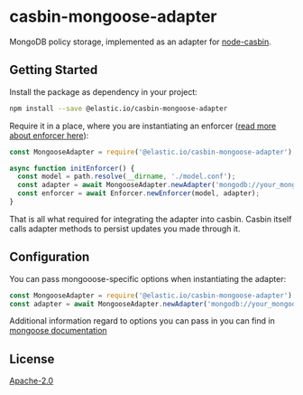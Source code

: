 # casbin-mongoose-adapter

MongoDB policy storage, implemented as an adapter for [node-casbin](https://github.com/casbin/node-casbin).

## Getting Started

Install the package as dependency in your project:

```bash
npm install --save @elastic.io/casbin-mongoose-adapter
```

Require it in a place, where you are instantiating an enforcer ([read more about enforcer here](https://github.com/casbin/node-casbin#get-started)):

```javascript
const MongooseAdapter = require('@elastic.io/casbin-mongoose-adapter');

async function initEnforcer() {
  const model = path.resolve(__dirname, './model.conf');
  const adapter = await MongooseAdapter.newAdapter('mongodb://your_mongodb_uri:27017');
  const enforcer = await Enforcer.newEnforcer(model, adapter);
}
```

That is all what required for integrating the adapter into casbin.
Casbin itself calls adapter methods to persist updates you made through it.

## Configuration

You can pass mongooose-specific options when instantiating the adapter:

```javascript
const MongooseAdapter = require('@elastic.io/casbin-mongoose-adapter');
const adapter = await MongooseAdapter.newAdapter('mongodb://your_mongodb_uri:27017', { mongoose_options: 'here' });
```

Additional information regard to options you can pass in you can find in [mongoose documentation](https://mongoosejs.com/docs/connections.html#options)

## License

[Apache-2.0](./LICENSE)
